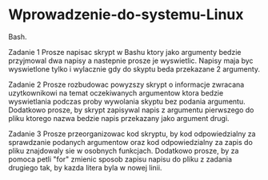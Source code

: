 # Wprowadzenie-do-systemu-Linux
Bash.

Zadanie 1
Prosze napisac skrypt w Bashu ktory jako argumenty bedzie przyjmowal dwa napisy a nastepnie prosze je wyswietlic.
Napisy maja byc wyswietlone tylko i wylacznie gdy do skyptu beda przekazane 2 argumenty.

Zadanie 2
Prosze rozbudowac powyzszy skrypt o informacje zwracana uzytkownikowi na temat oczekiwanych argumentow ktora bedzie
wyswietlania podczas proby wywolania skyptu bez podania argumentu. Dodatkowo prosze, by skrypt zapisywal napis
z argumentu pierwszego do pliku ktorego nazwa bedzie napis przekazany jako argument drugi.

Zadanie 3
Prosze przeorganizowac kod skryptu, by kod odpowiedzialny za sprawdzanie podanych argumentow oraz kod odpowiedzialny
za zapis do pliku znajdowaly sie w osobnych funkcjach. Dodatkowo prosze, by za pomoca petli "for" zmienic sposob zapisu
napisu do pliku z zadania drugiego tak, by kazda litera byla w nowej linii.
